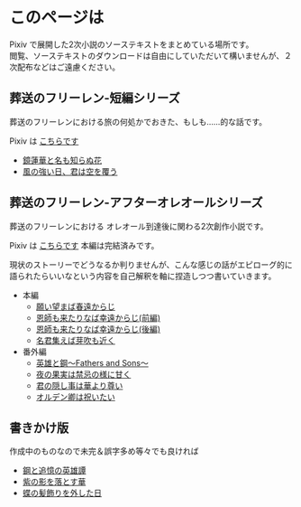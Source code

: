 # このページは

Pixiv で展開した2次小説のソーステキストをまとめている場所です。  
閲覧、ソーステキストのダウンロードは自由にしていただいて構いませんが、２次配布などはご遠慮ください。

## 葬送のフリーレン-短編シリーズ
葬送のフリーレンにおける旅の何処かでおきた、もしも……的な話です。

Pixiv は [こちらです](https://www.pixiv.net/novel/series/11475764)

- [鏡蓮華と名も知らぬ花](./frierenSINGLE/鏡蓮華と名も知らぬ花.md)
- [風の強い日、君は空を覆う](./frierenSINGLE/風の強い日、君は空を覆う.md)


## 葬送のフリーレン-アフターオレオールシリーズ
葬送のフリーレンにおける オレオール到達後に関わる2次創作小説です。

Pixiv は [こちらです](https://www.pixiv.net/novel/series/11445928) 本編は完結済みです。

現状のストーリーでどうなるか判りませんが、こんな感じの話がエピローグ的に語られたらいいなという内容を自己解釈を軸に捏造しつつ書いていきます。
- 本編
    - [願い望まば春遠からじ](./AfterAUREOLE/01_願い望まば春遠からじ.md)
    - [恩師も来たりなば幸遠からじ(前編)](./AfterAUREOLE/02_恩師も来たりなば幸遠からじ(前編).md)
    - [恩師も来たりなば幸遠からじ(後編)](./AfterAUREOLE/03_恩師も来たりなば幸遠からじ(後編).md)
    - [名君集えば芽吹も近く](./AfterAUREOLE/04_名君集えば芽吹きも近く.md)
- 番外編
    - [英雄と鋼～Fathers and Sons～](./AfterAUREOLE/10_英雄と鋼～Fathers%20and%20Sons～.md)
    - [夜の果実は禁忌の様に甘く](./AfterAUREOLE/11_夜の果実酒は禁忌の様に甘く.md)
    - [君の隠し事は華より尊い](./AfterAUREOLE/12_君の隠し事は華より尊い.md)
    - [オルデン卿は祝いたい](./AfterAUREOLE/14_オルデン卿は祝いたい.md)

## 書きかけ版
作成中のものなので未完＆誤字多め等々でも良ければ

- [鋼と追憶の英雄譚](./draft/鋼と追憶の英雄譚.md)
- [紫の影を落とす華](./draft/紫の影を落とす華.md)
- [蝶の髪飾りを外した日](./draft/蝶の髪飾りを外した日.md)